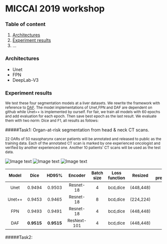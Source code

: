 # MICCAI 2019 workshop

### Table of content
1. [Architectures](#architectures)
2. [Experiment results](#results)
3. ...

### Architectures <a name="architectures"></a>
- Unet
- FPN
- DeepLab-V3

### Experiment results <a name="results"></a>

<sub>We test these four segmentation models at a liver datasets. We rewrite the framework with reference to [DAF](https://github.com/zijundeng/DAF).
 The model implementations of Unet,FPN and DAF are dependent on github while Unet++ is implemented by ourself. 
 For fair, we train all models with 60 epochs and add evaluation for each epoch. Then save best epoch as the last result. We evaluate them with two norm: Dice and F1, all results as follows:</sub>

#####Task1:
Organ-at-risk segmentation from head & neck CT scans.

<sub>22 OARs of 50 nasopharynx cancer patients will be annotated and released to public as the training data. Each of the annotated CT scan is marked by one experienced oncologist and verified by another experienced one. 
Another 10 patients’ CT scans will be used as the test data.</sub>

![Image text](https://structseg2019.grand-challenge.org/media/i/acd93612.png)
![Image text](https://structseg2019.grand-challenge.org/media/i/e3c5b158.png)
![Image text](https://structseg2019.grand-challenge.org/media/i/b879fd0b.png)

| <sub>Model</sub> | <sub>Dice</sub> | <sub>HD95%</sub> | <sub>Encoder</sub> | <sub>Batch size</sub>|<sub>Loss function</sub>| <sub>Resized</sub>|<sub>Use pretrained </sub>|<sub>Rcf refine</sub>|
|:-----------------------------:|:----:|:---------------------:|:--------------------:|:--------------------:|:--------------------:|:--------------------:|:--------------------:|:--------------------:|
|<sub>Unet</sub>| <sub>0.9494</sub> | <sub>0.9503</sub> | <sub>Resnet-18</sub>|<sub>4</sub>|<sub>bcd,dice</sub>|<sub>(448,448)</sub>|<sub>Y</sub>|<sub>Y</sub>|
|<sub>Unet++</sub>| <sub>0.9453</sub> | <sub>0.9465</sub> | <sub>Resnet-18</sub>|<sub>8</sub>|<sub>bcd,dice</sub>|<sub>(224,224)</sub>|<sub>Y</sub>|<sub>Y</sub>|
|<sub>FPN</sub>| <sub>0.9493</sub> | <sub> 0.9491</sub> | <sub>Resnet-18</sub>|<sub>4</sub>|<sub>bcd,dice</sub>|<sub>(448,448)</sub>|<sub>Y</sub>|<sub>Y</sub>|
|<sub>DAF</sub>| <sub>**0.9515**</sub> | <sub>**0.9515**</sub> | <sub>ResNext-101</sub>|<sub>4</sub>|<sub>bcd,dice</sub>|<sub>(448,448)</sub>|<sub>Y</sub>|<sub>Y</sub>|

#####Task2: